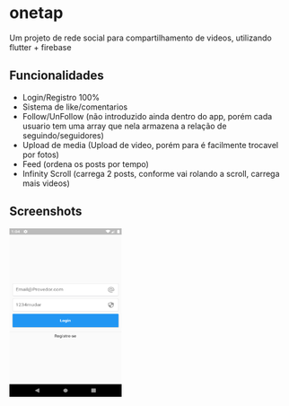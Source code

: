 # onetap

Um projeto de rede social para compartilhamento de videos, utilizando flutter + firebase

## Funcionalidades

- Login/Registro 100%
- Sistema de like/comentarios
- Follow/UnFollow (não introduzido ainda dentro do app, porém cada usuario tem uma array que nela armazena a relação de seguindo/seguidores)
- Upload de media (Upload de video, porém para é facilmente trocavel por fotos)
- Feed (ordena os posts por tempo)
- Infinity Scroll (carrega 2 posts, conforme vai rolando a scroll, carrega mais videos)

## Screenshots
<img src="https://raw.githubusercontent.com/jmjp/OneTap/master/screenshots/Screenshot_1566306249.png" width="200" height="300">


